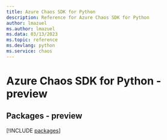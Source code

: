 ```yaml
---
title: Azure Chaos SDK for Python
description: Reference for Azure Chaos SDK for Python
author: lmazuel
ms.author: lmazuel
ms.data: 03/13/2023
ms.topic: reference
ms.devlang: python
ms.service: chaos
---
```

# Azure Chaos SDK for Python - preview
## Packages - preview
[!INCLUDE [packages](chaos-index.md)]